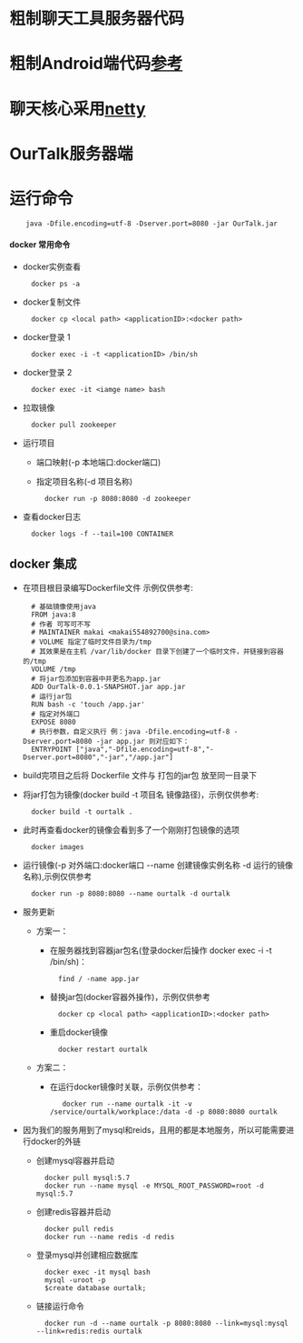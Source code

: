 # 粗制聊天工具服务器代码
# 粗制Android端代码[参考](https://github.com/makai554892700/OurTalkAndroid.git)
# 聊天核心采用[netty](https://netty.io/)
# OurTalk服务器端
# 运行命令
        
        java -Dfile.encoding=utf-8 -Dserver.port=8080 -jar OurTalk.jar


#### docker 常用命令
* docker实例查看

        docker ps -a
        
* docker复制文件

        docker cp <local path> <applicationID>:<docker path>
        
* docker登录 1

        docker exec -i -t <applicationID> /bin/sh
        
* docker登录 2

        docker exec -it <iamge name> bash

* 拉取镜像

        docker pull zookeeper

* 运行项目 
    * 端口映射(-p 本地端口:docker端口)
    * 指定项目名称(-d 项目名称)
    
            docker run -p 8080:8080 -d zookeeper

* 查看docker日志

        docker logs -f --tail=100 CONTAINER

## docker 集成
* 在项目根目录编写Dockerfile文件 示例仅供参考:

        # 基础镜像使用java
        FROM java:8
        # 作者 可写可不写
        # MAINTAINER makai <makai554892700@sina.com>
        # VOLUME 指定了临时文件目录为/tmp
        # 其效果是在主机 /var/lib/docker 目录下创建了一个临时文件，并链接到容器的/tmp
        VOLUME /tmp
        # 将jar包添加到容器中并更名为app.jar
        ADD OurTalk-0.0.1-SNAPSHOT.jar app.jar
        # 运行jar包
        RUN bash -c 'touch /app.jar'
        # 指定对外端口
        EXPOSE 8080
        # 执行参数，自定义执行 例：java -Dfile.encoding=utf-8 -Dserver.port=8080 -jar app.jar 则对应如下：
        ENTRYPOINT ["java","-Dfile.encoding=utf-8","-Dserver.port=8080","-jar","/app.jar"]

* build完项目之后将 Dockerfile 文件与 打包的jar包 放至同一目录下
* 将jar打包为镜像(docker build -t 项目名 镜像路径)，示例仅供参考:

        docker build -t ourtalk .

* 此时再查看docker的镜像会看到多了一个刚刚打包镜像的选项

        docker images

* 运行镜像(-p 对外端口:docker端口 --name 创建镜像实例名称 -d 运行的镜像名称),示例仅供参考
    
        docker run -p 8080:8080 --name ourtalk -d ourtalk 

* 服务更新
    * 方案一：
        * 在服务器找到容器jar包名(登录docker后操作 docker exec -i -t <applicationID> /bin/sh)：
        
                find / -name app.jar
     
        * 替换jar包(docker容器外操作)，示例仅供参考
    
                docker cp <local path> <applicationID>:<docker path>            

        * 重启docker镜像
        
                docker restart ourtalk
            
    * 方案二：
        * 在运行docker镜像时关联，示例仅供参考：

                 docker run --name ourtalk -it -v /service/ourtalk/workplace:/data -d -p 8080:8080 ourtalk

* 因为我们的服务用到了mysql和reids，且用的都是本地服务，所以可能需要进行docker的外链
    * 创建mysql容器并启动
    
            docker pull mysql:5.7
            docker run --name mysql -e MYSQL_ROOT_PASSWORD=root -d mysql:5.7

    * 创建redis容器并启动
    
            docker pull redis
            docker run --name redis -d redis

    * 登录mysql并创建相应数据库
    
            docker exec -it mysql bash
            mysql -uroot -p
            $create database ourtalk;
    
    * 链接运行命令
        
            docker run -d --name ourtalk -p 8080:8080 --link=mysql:mysql --link=redis:redis ourtalk
            
            
           